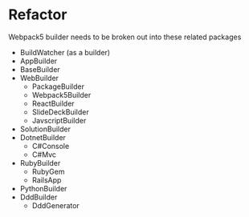 # Refactor

Webpack5 builder needs to be broken out into these related packages

- BuildWatcher (as a builder)
- AppBuilder
- BaseBuilder
- WebBuilder
  - PackageBuilder
  - Webpack5Builder
  - ReactBuilder
  - SlideDeckBuilder
  - JavscriptBuilder
- SolutionBuilder
- DotnetBuilder
  - C#Console
  - C#Mvc
- RubyBuilder
  - RubyGem
  - RailsApp
- PythonBuilder
- DddBuilder
  - DddGenerator
